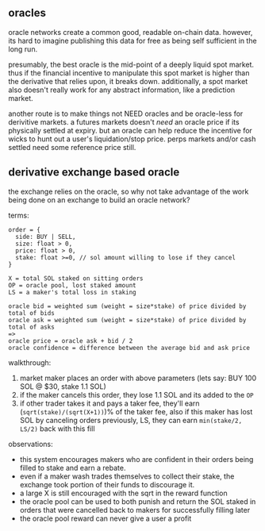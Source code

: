 oracles
----

oracle networks create a common good, readable on-chain data. however, its hard to imagine publishing this data for free as being self sufficient in the long run.


presumably, the best oracle is the mid-point of a deeply liquid spot market. thus if the financial incentive to manipulate this spot market is higher than the derivative that relies upon, it breaks down. additionally, a spot market also doesn't really work for any abstract information, like a prediction market.


another route is to make things not NEED oracles and be oracle-less for derivitive markets. a futures markets doesn't *need* an oracle price if its physically settled at expiry. but an oracle can help reduce the incentive for wicks to hunt out a user's liquidation/stop price. perps markets and/or cash settled need some reference price still.


derivative exchange based oracle
----

the exchange relies on the oracle, so why not take advantage of the work being done on an exchange to build an oracle network?

terms:
```
order = {
  side: BUY | SELL,
  size: float > 0,
  price: float > 0, 
  stake: float >=0, // sol amount willing to lose if they cancel
}

X = total SOL staked on sitting orders
OP = oracle pool, lost staked amount
LS = a maker's total loss in staking

oracle bid = weighted sum (weight = size*stake) of price divided by total of bids
oracle ask = weighted sum (weight = size*stake) of price divided by total of asks
=>
oracle price = oracle ask + bid / 2
oracle confidence = difference between the average bid and ask price
```

walkthrough:
1. market maker places an order with above parameters (lets say: BUY 100 SOL @ $30, stake 1.1 SOL)
2. if the maker cancels this order, they lose 1.1 SOL and its added to the `OP`
3. if other trader takes it and pays a taker fee, they'll earn (`sqrt(stake)/(sqrt(X+1))`)% of the taker fee,
also if this maker has lost SOL by canceling orders previously, LS, they can earn `min(stake/2, LS/2)` back with this fill

observations:
- this system encourages makers who are confident in their orders being filled to stake and earn a rebate. 
- even if a maker wash trades themselves to collect their stake, the exchange took portion of their funds to discourage it.
- a large X is still encouraged with the sqrt in the reward function
- the oracle pool can be used to both punish and return the SOL staked in orders that were cancelled back to makers for successfully filling later
- the oracle pool reward can never give a user a profit









